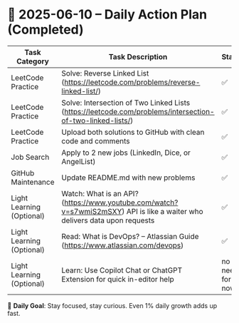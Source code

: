# 📌 2025-06-10 – Daily Action Plan (Completed)

| Task Category         | Task Description                                                                 | Status |
|----------------------|------------------------------------------------------------------------------------|--------|
| LeetCode Practice     | Solve: Reverse Linked List (https://leetcode.com/problems/reverse-linked-list/)  | ✅      |
| LeetCode Practice     | Solve: Intersection of Two Linked Lists (https://leetcode.com/problems/intersection-of-two-linked-lists/) | ✅      |
| LeetCode Practice     | Upload both solutions to GitHub with clean code and comments                     | ✅      |
| Job Search            | Apply to 2 new jobs (LinkedIn, Dice, or AngelList)                               | ✅      |
| GitHub Maintenance    | Update README.md with new problems                                               | ✅      |
| Light Learning (Optional) | Watch: What is an API? (https://www.youtube.com/watch?v=s7wmiS2mSXY) API is like a waiter who delivers data upon requests | ✅      |
| Light Learning (Optional) | Read: What is DevOps? – Atlassian Guide (https://www.atlassian.com/devops)    | ✅      |
| Light Learning (Optional) | Learn: Use Copilot Chat or ChatGPT Extension for quick in-editor help         | no need for now.      |

🎯 **Daily Goal**: Stay focused, stay curious. Even 1% daily growth adds up fast.
